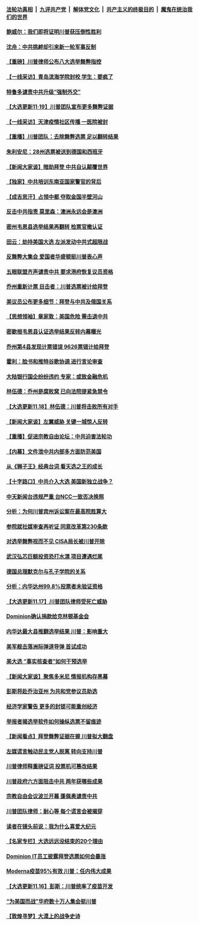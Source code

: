 ####  [法轮功真相](../../../../basic/blob/master/README.md?t=11201231) &nbsp;|&nbsp; [九评共产党](../../../../9ping.md/blob/master/README.md?t=11201231) &nbsp;|&nbsp; [解体党文化](../../../../jtdwh.md/blob/master/README.md?t=11201231)  &nbsp;|&nbsp; [共产主义的终极目的](../../../../gczydzjmd.md/blob/master/README.md?t=11201231) &nbsp;|&nbsp; [魔鬼在统治我们的世界](../../../../mgztzwmdsj.md/blob/master/README.md?t=11201231) 

#### [鲍威尔：我们即将证明川普获压倒性胜利](../pages/nf4514/n12562260.md?t=11201231) 

#### [沈舟：中共挑衅却引来新一轮军事反制](../pages/nf4514/n12561962.md?t=11201231) 

#### [【重磅】川普律师公布八大选举舞弊指控](../pages/nf4514/n12562150.md?t=11201231) 

#### [【一线采访】青岛滨海学院封校 学生：要疯了](../pages/nf4514/n12561412.md?t=11201231) 

#### [特鲁多谴责中共升级“强制外交”](../pages/nf4514/n12560684.md?t=11201231) 

#### [【大选更新11·19】川普团队宣布更多舞弊证据](../pages/nf4514/n12560779.md?t=11201231) 

#### [【一线采访】天津疫情社区传播 一医院被封](../pages/nf4514/n12559549.md?t=11201231) 

#### [【重播】川普团队：去除舞弊选票 足以翻转结果](../pages/nf4514/n12561391.md?t=11201231) 

#### [朱利安尼：28州选票被送到德国和西班牙](../pages/nf4514/n12561543.md?t=11201231) 

#### [【新闻大家谈】暗助拜登 中共自认颠覆世界](../pages/nf4514/n12561215.md?t=11201231) 

#### [【独家】中共培训东南亚国家警官的背后](../pages/nf4514/n12556030.md?t=11201231) 

#### [【成吉思汗】占领中都 夺取金国半壁河山](../pages/nf4514/n12531008.md?t=11201231) 

#### [反击中共指责 莫里森：澳洲永远会是澳洲](../pages/nf4514/n12560038.md?t=11201231) 

#### [密州韦恩县选举结果再翻转 检票官撤认证](../pages/nf4514/n12560602.md?t=11201231) 

#### [田云：劫持美国大选 左派发动中共式超限战](../pages/nf4514/n12559715.md?t=11201231) 

#### [反舞弊大集会 爱国者华盛顿挺川普表心声](../pages/nf4514/n12552013.md?t=11201231) 

#### [五眼联盟齐声谴责中共 要求港府恢复议员资格](../pages/nf4514/n12560033.md?t=11201231) 

#### [乔州重新计票 目击者：川普选票被计给拜登](../pages/nf4514/n12559795.md?t=11201231) 

#### [美议员公布更多细节：拜登与中共及俄国关系](../pages/nf4514/n12559580.md?t=11201231) 

#### [【思想领袖】章家敦：美国危险 需击退中共](../pages/nf4514/n12528186.md?t=11201231) 

#### [密歇根韦恩县认证选举结果反转内幕曝光](../pages/nf4514/n12559329.md?t=11201231) 

#### [乔州第4县发现计票错误 9626票错计给拜登](../pages/nf4514/n12559297.md?t=11201231) 

#### [霍利：脸书和推特谷歌协调 进行言论审查](../pages/nf4514/n12559077.md?t=11201231) 

#### [大陆银行国企纷纷违约 专家：或致金融危机](../pages/nf4514/n12558917.md?t=11201231) 

#### [林伍德：乔州是腐败窝 已向法院提紧急禁令](../pages/nf4514/n12559081.md?t=11201231) 

#### [【大选更新11.18】林伍德：川普将击败所有对手](../pages/nf4514/n12558221.md?t=11201231) 

#### [【新闻大家谈】左翼威胁 关键一城惊人反转](../pages/nf4514/n12558640.md?t=11201231) 

#### [【重播】促进宗教自由论坛：中共迫害法轮功](../pages/nf4514/n12557454.md?t=11201231) 

#### [【内幕】文件泄中共内部多方面防范美国](../pages/nf4514/n12553659.md?t=11201231) 

#### [从《狮子王》经典台词 看天选之王的成长](../pages/nf4514/n12556457.md?t=11201231) 

#### [【十字路口】中共介入大选 美国新独立战争？](../pages/nf4514/n12557446.md?t=11201231) 

#### [中天新闻台违规严重 台NCC一致否决换照](../pages/nf4514/n12557645.md?t=11201231) 

#### [分析：为何川普宾州诉讼案在最高院胜算大](../pages/nf4514/n12553675.md?t=11201231) 

#### [参院就社媒审查再听证 同意改革第230条款](../pages/nf4514/n12557001.md?t=11201231) 

#### [对选举舞弊视而不见 CISA局长被川普开除](../pages/nf4514/n12557262.md?t=11201231) 

#### [武汉弘芯巨额投资恐打水漂 项目遭遇烂尾](../pages/nf4514/n12557187.md?t=11201231) 

#### [德国总理默克尔与孔子学院的关系](../pages/nf4514/n12535598.md?t=11201231) 

#### [分析：内华达州99.8%投票者未验证资格](../pages/nf4514/n12556887.md?t=11201231) 

#### [【大选更新11.17】川普团队律师受死亡威胁](../pages/nf4514/n12555633.md?t=11201231) 

#### [Dominion确认捐款给克林顿基金会](../pages/nf4514/n12556644.md?t=11201231) 

#### [内华达最大县推翻选举结果 川普：影响重大](../pages/nf4514/n12556628.md?t=11201231) 

#### [美军舰击落洲际弹道导弹 首试成功](../pages/nf4514/n12556314.md?t=11201231) 

#### [美大选 “事实核查者”如何干预选举](../pages/nf4514/n12556127.md?t=11201231) 

#### [【新闻大家谈】聚焦多米尼 情报机构存黑幕](../pages/nf4514/n12556254.md?t=11201231) 

#### [彭斯将赴乔治亚州 为共和党参议员助选](../pages/nf4514/n12555861.md?t=11201231) 

#### [经济学家警告 更多的封锁可能重创经济](../pages/nf4514/n12555666.md?t=11201231) 

#### [举报者揭选举软件如何操纵选票不留痕迹](../pages/nf4514/n12554917.md?t=11201231) 

#### [【新闻看点】拜登舞弊证据在握 川普拟大翻盘](../pages/nf4514/n12554489.md?t=11201231) 

#### [左媒谎言触动民主党人脱离 转向支持川普](../pages/nf4514/n12554789.md?t=11201231) 

#### [川普律师释重磅证词 投票机可篡改结果](../pages/nf4514/n12554818.md?t=11201231) 

#### [川普政府六方面阻击中共 两年获哪些成果](../pages/nf4514/n12554731.md?t=11201231) 

#### [宗教自由会议波兰开幕 蓬佩奥谴责中共](../pages/nf4514/n12554659.md?t=11201231) 

#### [川普团队律师：耐心等 每个谎言会被揭穿](../pages/nf4514/n12554476.md?t=11201231) 

#### [读者在镜头前说：我为什么喜爱大纪元](../pages/nf4514/n12554199.md?t=11201231) 

#### [【名家专栏】大选远远没结束的20个理由](../pages/nf4514/n12553594.md?t=11201231) 

#### [Dominion IT员工披露拜登选票如何会暴涨](../pages/nf4514/n12554119.md?t=11201231) 

#### [Moderna疫苗95%有效 川普：任内伟大成果](../pages/nf4514/n12553915.md?t=11201231) 

#### [【大选更新11.16】彭斯：川普统率了疫苗开发](../pages/nf4514/n12553075.md?t=11201231) 

#### [“为美国而战”华府数十万人集会挺川普](../pages/nf4514/n12552130.md?t=11201231) 

#### [【敦煌寻梦】大漠上的战争史诗](../pages/nf4514/n12527845.md?t=11201231) 


